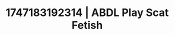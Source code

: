 ---
categories:
- Fantasy surrender
- Virtual lover intimacy
- Football-themed kink
- Artistic nudes
- Lip gloss fantasy
image: /assets/images/1747183192314.jpg
layout: post
seo:
  description: Featured content with artistic Scat Fetish, ABDL Play. HD images available.
  keywords: Scat Fetish, ABDL Play
  og_image: /assets/images/1747183192314.jpg
  schema_type: VisualArtwork
tags:
- ABDL Play
- Scat Fetish
- '#1747183192314'
title: 1747183192314 | ABDL Play Scat Fetish
---